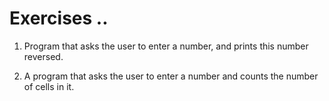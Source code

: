 # Exercises ..

1. Program that asks the user to enter a number, and prints this number reversed.

2. A program that asks the user to enter a number and counts the number of cells in it.
